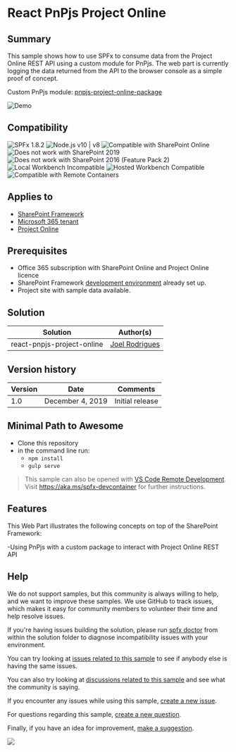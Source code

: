 # React PnPjs Project Online

## Summary

This sample shows how to use SPFx to consume data from the Project Online REST API using a custom module for PnPjs.
The web part is currently logging the data returned from the API to the browser console as a simple proof of concept.

Custom PnPjs module: [pnpjs-project-online-package](https://www.npmjs.com/package/pnpjs-project-online-package)

![Demo](./assets/Preview.gif)


## Compatibility

![SPFx 1.8.2](https://img.shields.io/badge/SPFx-1.8.2-green.svg)
![Node.js v10 | v8](https://img.shields.io/badge/Node.js-v10%20%7C%20v8-green.svg) 
![Compatible with SharePoint Online](https://img.shields.io/badge/SharePoint%20Online-Compatible-green.svg)
![Does not work with SharePoint 2019](https://img.shields.io/badge/SharePoint%20Server%202019-Incompatible-red.svg "SharePoint Server 2019 requires SPFx 1.4.1 or lower")
![Does not work with SharePoint 2016 (Feature Pack 2)](https://img.shields.io/badge/SharePoint%20Server%202016%20(Feature%20Pack%202)-Incompatible-red.svg "SharePoint Server 2016 Feature Pack 2 requires SPFx 1.1")
![Local Workbench Incompatible](https://img.shields.io/badge/Local%20Workbench-Incompatible-red.svg "Needs access to user's context")
![Hosted Workbench Compatible](https://img.shields.io/badge/Hosted%20Workbench-Compatible-green.svg)
![Compatible with Remote Containers](https://img.shields.io/badge/Remote%20Containers-Compatible-green.svg)

## Applies to

- [SharePoint Framework](https://learn.microsoft.com/sharepoint/dev/spfx/sharepoint-framework-overview)
- [Microsoft 365 tenant](https://learn.microsoft.com/sharepoint/dev/spfx/set-up-your-development-environment)
- [Project Online](<https://learn.microsoft.com/previous-versions/office/project-javascript-api/jj712612(v%3Doffice.15)>)

## Prerequisites

- Office 365 subscription with SharePoint Online and Project Online licence
- SharePoint Framework [development environment](https://learn.microsoft.com/sharepoint/dev/spfx/set-up-your-development-environment) already set up.
- Project site with sample data available.

## Solution

| Solution                   | Author(s)      |
| -------------------------- | -------------- |
| react-pnpjs-project-online | [Joel Rodrigues](https://github.com/joelfmrodrigues) |

## Version history

| Version | Date             | Comments        |
| ------- | ---------------- | --------------- |
| 1.0     | December 4, 2019 | Initial release |

## Minimal Path to Awesome

- Clone this repository
- in the command line run:
  - `npm install`
  - `gulp serve`

>  This sample can also be opened with [VS Code Remote Development](https://code.visualstudio.com/docs/remote/remote-overview). Visit https://aka.ms/spfx-devcontainer for further instructions.

## Features

This Web Part illustrates the following concepts on top of the SharePoint Framework:

-Using PnPjs with a custom package to interact with Project Online REST API


## Help

We do not support samples, but this community is always willing to help, and we want to improve these samples. We use GitHub to track issues, which makes it easy for  community members to volunteer their time and help resolve issues.

If you're having issues building the solution, please run [spfx doctor](https://pnp.github.io/cli-microsoft365/cmd/spfx/spfx-doctor/) from within the solution folder to diagnose incompatibility issues with your environment.

You can try looking at [issues related to this sample](https://github.com/pnp/sp-dev-fx-webparts/issues?q=label%3A%22sample%3A%20react-pnpjs-project-online") to see if anybody else is having the same issues.

You can also try looking at [discussions related to this sample](https://github.com/pnp/sp-dev-fx-webparts/discussions?discussions_q=react-pnpjs-project-online) and see what the community is saying.

If you encounter any issues while using this sample, [create a new issue](https://github.com/pnp/sp-dev-fx-webparts/issues/new?assignees=&labels=Needs%3A+Triage+%3Amag%3A%2Ctype%3Abug-suspected%2Csample%3A%20react-pnpjs-project-online&template=bug-report.yml&sample=react-pnpjs-project-online&authors=@joelfmrodrigues&title=react-pnpjs-project-online%20-%20).

For questions regarding this sample, [create a new question](https://github.com/pnp/sp-dev-fx-webparts/issues/new?assignees=&labels=Needs%3A+Triage+%3Amag%3A%2Ctype%3Aquestion%2Csample%3A%20react-pnpjs-project-online&template=question.yml&sample=react-pnpjs-project-online&authors=@joelfmrodrigues&title=react-pnpjs-project-online%20-%20).

Finally, if you have an idea for improvement, [make a suggestion](https://github.com/pnp/sp-dev-fx-webparts/issues/new?assignees=&labels=Needs%3A+Triage+%3Amag%3A%2Ctype%3Aenhancement%2Csample%3A%20react-pnpjs-project-online&template=question.yml&sample=react-pnpjs-project-online&authors=@joelfmrodrigues&title=react-pnpjs-project-online%20-%20).


<img src="https://pnptelemetry.azurewebsites.net/sp-dev-fx-webparts/samples/react-pnpjs-project-online" />
